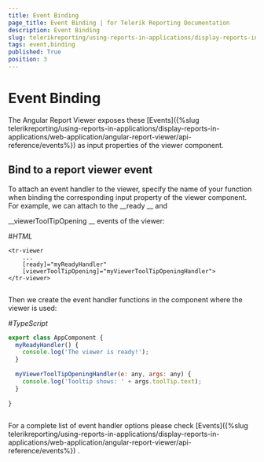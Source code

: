 ```yaml
---
title: Event Binding
page_title: Event Binding | for Telerik Reporting Documentation
description: Event Binding
slug: telerikreporting/using-reports-in-applications/display-reports-in-applications/web-application/angular-report-viewer/event-binding
tags: event,binding
published: True
position: 3
---
```


# Event Binding



The Angular Report Viewer exposes these 
[Events]({%slug telerikreporting/using-reports-in-applications/display-reports-in-applications/web-application/angular-report-viewer/api-reference/events%})
        as input properties of the viewer component.
      


## Bind to a report viewer event

To attach an event handler to the viewer, specify the name of your function when binding the corresponding input property
          of the viewer component. For example, we can attach to the 
__ready
__ and
          
__viewerToolTipOpening
__ events of the viewer:
        
#_HTML_

	
````
<tr-viewer 
    ...
    [ready]="myReadyHandler"
    [viewerToolTipOpening]="myViewerToolTipOpeningHandler">
</tr-viewer>
          
````




Then we create the event handler functions in the component where the viewer is used:
        
#_TypeScript_

	
````js
export class AppComponent {
  myReadyHandler() { 
    console.log('The viewer is ready!'); 
  }
  
  myViewerToolTipOpeningHandler(e: any, args: any) { 
    console.log('Tooltip shows: ' + args.toolTip.text); 
  }
  
}
          
````




For a complete list of event handler options please check 
[Events]({%slug telerikreporting/using-reports-in-applications/display-reports-in-applications/web-application/angular-report-viewer/api-reference/events%})
.
        

